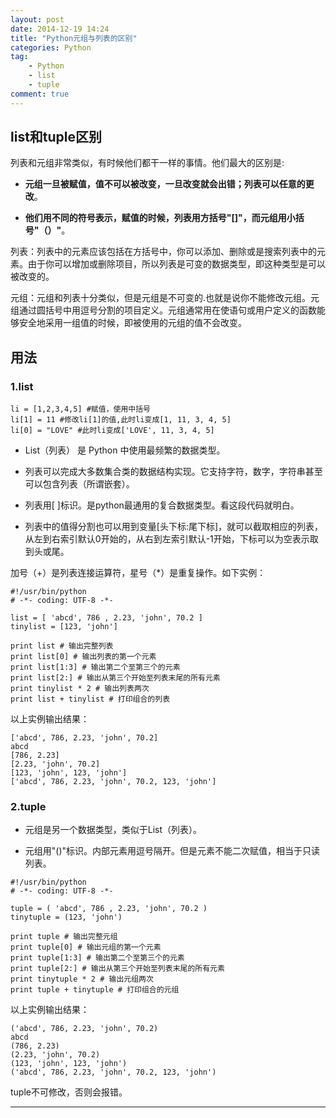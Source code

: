 ```yaml
---
layout: post
date: 2014-12-19 14:24
title: "Python元组与列表的区别"
categories: Python 
tag: 
	- Python
	- list
	- tuple
comment: true
---
```



## list和tuple区别

列表和元组非常类似，有时候他们都干一样的事情。他们最大的区别是:

* **元组一旦被赋值，值不可以被改变，一旦改变就会出错；列表可以任意的更改**。

* **他们用不同的符号表示，赋值的时候，列表用方括号"[]"，而元组用小括号"（）"**。

<!--more-->

列表：列表中的元素应该包括在方括号中，你可以添加、删除或是搜索列表中的元素。由于你可以增加或删除项目，所以列表是可变的数据类型，即这种类型是可以被改变的。

元组：元组和列表十分类似，但是元组是不可变的.也就是说你不能修改元组。元组通过圆括号中用逗号分割的项目定义。元组通常用在使语句或用户定义的函数能够安全地采用一组值的时候，即被使用的元组的值不会改变。


## 用法

### 1.list


```
li = [1,2,3,4,5] #赋值，使用中括号
li[1] = 11 #修改li[1]的值,此时li变成[1, 11, 3, 4, 5]
li[0] = "LOVE" #此时li变成['LOVE', 11, 3, 4, 5]
```


- List（列表） 是 Python 中使用最频繁的数据类型。

- 列表可以完成大多数集合类的数据结构实现。它支持字符，数字，字符串甚至可以包含列表（所谓嵌套）。

- 列表用[ ]标识。是python最通用的复合数据类型。看这段代码就明白。

- 列表中的值得分割也可以用到变量[头下标:尾下标]，就可以截取相应的列表，从左到右索引默认0开始的，从右到左索引默认-1开始，下标可以为空表示取到头或尾。

加号（+）是列表连接运算符，星号（*）是重复操作。如下实例：

```
#!/usr/bin/python
# -*- coding: UTF-8 -*-

list = [ 'abcd', 786 , 2.23, 'john', 70.2 ]
tinylist = [123, 'john']

print list # 输出完整列表
print list[0] # 输出列表的第一个元素
print list[1:3] # 输出第二个至第三个的元素 
print list[2:] # 输出从第三个开始至列表末尾的所有元素
print tinylist * 2 # 输出列表两次
print list + tinylist # 打印组合的列表
```

以上实例输出结果：

<pre><code class="markdown">['abcd', 786, 2.23, 'john', 70.2]
abcd
[786, 2.23]
[2.23, 'john', 70.2]
[123, 'john', 123, 'john']
['abcd', 786, 2.23, 'john', 70.2, 123, 'john']
</code></pre>


### 2.tuple

- 元组是另一个数据类型，类似于List（列表）。

- 元组用"()"标识。内部元素用逗号隔开。但是元素不能二次赋值，相当于只读列表。

```
#!/usr/bin/python
# -*- coding: UTF-8 -*-

tuple = ( 'abcd', 786 , 2.23, 'john', 70.2 )
tinytuple = (123, 'john')

print tuple # 输出完整元组
print tuple[0] # 输出元组的第一个元素
print tuple[1:3] # 输出第二个至第三个的元素 
print tuple[2:] # 输出从第三个开始至列表末尾的所有元素
print tinytuple * 2 # 输出元组两次
print tuple + tinytuple # 打印组合的元组
```

以上实例输出结果：

```
('abcd', 786, 2.23, 'john', 70.2)
abcd
(786, 2.23)
(2.23, 'john', 70.2)
(123, 'john', 123, 'john')
('abcd', 786, 2.23, 'john', 70.2, 123, 'john')
```

tuple不可修改，否则会报错。

---

